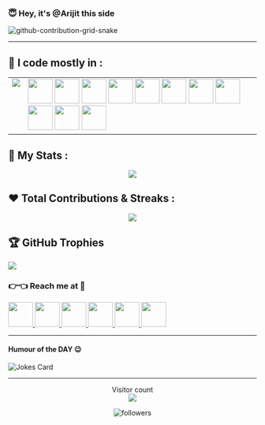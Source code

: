 ### 😇 Hey, it's @Arijit this side

![github-contribution-grid-snake](https://user-images.githubusercontent.com/104318829/189577583-30d6e4b0-dd2a-451e-8963-138fdca1310b.svg)

---

## 🤠 I code mostly in :
<table align="center">
  <tr>
    <td valign="top">
     <img src="https://github-readme-stats-eilf-dr-debugger.vercel.app/api/top-langs/?username=dr-debugger&theme=midnight-purple&layout=compact&langs_count=10"/>
    </td>
    <td valign="center">
    <img height=50 src="https://cdn.jsdelivr.net/gh/devicons/devicon/icons/bash/bash-original.svg"/>
    <img height=50 src="https://cdn.jsdelivr.net/gh/devicons/devicon/icons/nodejs/nodejs-original.svg"/>
    <img height=50 src="https://cdn.jsdelivr.net/gh/devicons/devicon/icons/html5/html5-original.svg" />
    <img height=50 src="https://cdn.jsdelivr.net/gh/devicons/devicon/icons/css3/css3-original.svg" />
    <img height=50 src="https://cdn.jsdelivr.net/gh/devicons/devicon/icons/react/react-original.svg" />
    <img height=50 src="https://cdn.jsdelivr.net/gh/devicons/devicon/icons/git/git-plain.svg"/>
    <img height=50 src="https://cdn.jsdelivr.net/gh/devicons/devicon/icons/nodewebkit/nodewebkit-original.svg" />
    <img height=50 src="https://cdn.jsdelivr.net/gh/devicons/devicon/icons/cplusplus/cplusplus-original.svg" />
    <img height=50 src="https://cdn.jsdelivr.net/gh/devicons/devicon/icons/github/github-original.svg"/>
    <img height=50 src="https://cdn.jsdelivr.net/gh/devicons/devicon/icons/linux/linux-original.svg" />
    <img height=50 src="https://cdn.jsdelivr.net/gh/devicons/devicon/icons/yarn/yarn-original.svg" /> 
    </td>
  </tr>
</table>

## 🎉 My Stats :
<p align="center">
 <img src="https://github-readme-stats-eilf-dr-debugger.vercel.app/api?username=dr-debugger&show_icons=true&theme=outrun"/>
</p>

## ❤️ Total Contributions & Streaks :
<p align="center">
<img src="https://github-readme-streak-stats.herokuapp.com/?user=dr-debugger&theme=jolly"/>
</p>

## 🏆 GitHub Trophies
![](https://github-profile-trophy.vercel.app/?username=dr-debugger&theme=onedark&no-frame=true&no-bg=false&margin-w=4)

### 👉👈 Reach me at 🥱
 <a href="mailto:arijitm.glc@gmail.com">
  <img height="50" src="https://user-images.githubusercontent.com/104318829/190454442-e418971f-c4d3-43cf-b592-de02e3238b14.png"/>
</a>
<a href="https://stackoverflow.com/users/19761597/arijit">
  <img height="50" src="https://user-images.githubusercontent.com/104318829/190456301-2c7098fb-810b-4ebe-a9ee-f39ea3973b01.png"/>
</a>
<a href="https://www.linkedin.com/in/arijit-maiti-124364241">
  <img height="50" src="https://user-images.githubusercontent.com/104318829/190456956-e52e2111-b947-48e7-bfb2-0633bb6071a1.png"/>
</a>
<a href="https://www.reddit.com/user/freeze_ninja">
  <img height="50" src="https://user-images.githubusercontent.com/104318829/190457211-dc03d382-f6f7-4f8c-a3ad-304c937d7a6e.png"/>
</a>
<a href="https://www.facebook.com/profile.php?id=100004448536313">
  <img height="50" src="https://user-images.githubusercontent.com/104318829/190457660-199a7f1c-18cf-4b22-bb0c-3215fd237c5d.png"/>
</a>
<a href="https://twitter.com/freeze_ninja_">
  <img height="50" src="https://user-images.githubusercontent.com/104318829/190457892-be2caeef-f9cd-4781-9997-24d89dba4593.png"/>
</a>

---
#### Humour of the DAY 😉
<img src="https://readme-jokes.vercel.app/api?hideBorder&theme=algolia" alt="Jokes Card" />

---
<p align="center"> 
  Visitor count<br>
  <img src="https://profile-counter.glitch.me/dr-debugger/count.svg" />
</p>
<p align="center"> 
<img src="https://img.shields.io/github/followers/dr-debugger?label=Followers&style=social" alt="followers" />
</p>
<!-- ![](https://visitor-badge.laobi.icu/badge?page_id=dr-debugger.dr-debugger) -->
<!-- [![Github](https://img.shields.io/github/followers/dr-debugger?label=Follow&style=social)](https://github.com/dr-debugger) -->

<!---
dr-debugger/dr-debugger is a ✨ special ✨ repository because its `README.md` (this file) appears on your GitHub profile.
You can click the Preview link to take a look at your changes.
--->
